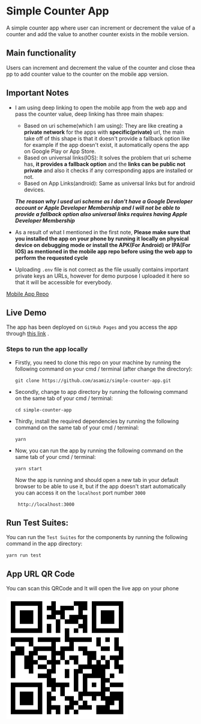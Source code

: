 # Simple Counter App

A simple counter app where user can increment or decrement the value of a counter and add the value to another counter exists in the mobile version.

## Main functionality

Users can increment and decrement the value of the counter and close thea pp to add counter value to the counter on the mobile app version.

## Important Notes

- I am using deep linking to open the mobile app from the web app and pass the counter value, deep linking has three main shapes:

  - Based on uri scheme(which I am using): They are like creating a **private network** for the apps with **specific(private)** url, the main take off of this shape is that it doesn't provide a fallback option like for example if the app doesn't exist, it automatically opens the app on Google Play or App Store.
  - Based on universal links(IOS): It solves the problem that uri scheme has, **it provides a fallback option** and the **links can be public not private** and also it checks if any corresponding apps are installed or not.
  - Based on App Links(android): Same as universal links but for android devices.

  **_The reason why I used uri scheme as I don't have a Google Developer account or Apple Developer Membership and I will not be able to provide a fallback option also universal links requires having Apple Developer Membership_**

- As a result of what I mentioned in the first note, **Please make sure that you installed the app on your phone by running it locally on physical device on debugging mode or install the APK(For Android) or IPA(For IOS) as mentioned in the mobile app repo before using the web app to perform the requested cycle**
- Uploading `.env` file is not correct as the file usually contains important private keys an URLs, however for demo purpose I uploaded it here so that it will be accessible for everybody.

[Mobile App Repo](https://github.com/asamiz/qr-counter)

## Live Demo

The app has been deployed on `GitHub Pages` and you access the app through [this link](https://asamiz.github.io/simple-counter-app/#/)
.

### Steps to run the app locally

- Firstly, you need to clone this repo on your machine by running the following command on your cmd / terminal (after change the directory):

  ```shell
  git clone https://github.com/asamiz/simple-counter-app.git
  ```

- Secondly, change to app directory by running the following command on the same tab of your cmd / terminal:

  ```shell
  cd simple-counter-app
  ```

- Thirdly, install the required dependencies by running the following command on the same tab of your cmd / terminal:

  ```shell
  yarn
  ```

- Now, you can run the app by running the following command on the same tab of your cmd / terminal:

  ```shell
  yarn start
  ```

  Now the app is running and should open a new tab in your default browser to be able to use it, but if the app doesn't start automatically you can access it on the `localhost` port number `3000`

  ```shell
   http://localhost:3000
  ```

## Run Test Suites:

You can run the `Test Suites` for the components by running the following command in the app directory:

```shell
yarn run test
```

## App URL QR Code

You can scan this QRCode and It will open the live app on your phone

![QRCode](QRCode.png)

